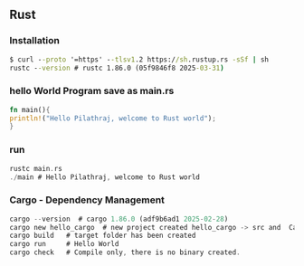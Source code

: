 ## Rust
### Installation 
```cmd
$ curl --proto '=https' --tlsv1.2 https://sh.rustup.rs -sSf | sh
rustc --version # rustc 1.86.0 (05f9846f8 2025-03-31)
```
### hello World Program save as main.rs

```rust
fn main(){
println!("Hello Pilathraj, welcome to Rust world");
}
```
### run
```rust
rustc main.rs
./main # Hello Pilathraj, welcome to Rust world
```
### Cargo - Dependency Management
```rust
cargo --version  # cargo 1.86.0 (adf9b6ad1 2025-02-28)
cargo new hello_cargo  # new project created hello_cargo -> src and  Cargo.toml
cargo build   # target folder has been created
cargo run     # Hello World
cargo check   # Compile only, there is no binary created.
```

